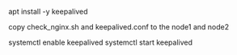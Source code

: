 apt install -y keepalived

copy check_nginx.sh and keepalived.conf to the node1 and node2

systemctl enable keepalived
systemctl start keepalived

